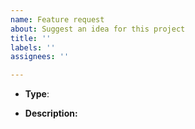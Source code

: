 ```yaml
---
name: Feature request
about: Suggest an idea for this project
title: ''
labels: ''
assignees: ''

---
```

* **Type**:

* **Description:**
